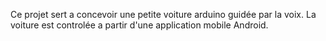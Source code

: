 Ce projet sert a concevoir une petite voiture arduino guidée par la voix. La voiture est controlée a partir d'une application mobile Android.
